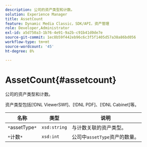 ```yaml
---
description: 公司的资产类型和计数。
solution: Experience Manager
title: AssetCount
feature: Dynamic Media Classic，SDK/API，资产管理
role: Developer,Administrator
exl-id: a5d750a3-1b76-4e91-9a2b-c91b41d0de7e
source-git-commit: 1ec8b59f442eb96c6c3f5f1405d57a38a86bd056
workflow-type: tm+mt
source-wordcount: '45'
ht-degree: 8%

---
```


# AssetCount{#assetcount}

公司的资产类型和计数。

资产类型包括[!DNL ViewerSWf]、[!DNL PDF]、[!DNL Cabinet]等。

| 名称 | 类型 | 说明 |
|---|---|---|
| `*`assetType`*` | `xsd:string` | 与计数关联的资产类型。 |
| `*`计数`*` | `xsd:int` | 公司中`assetType`资产的数量。 |
